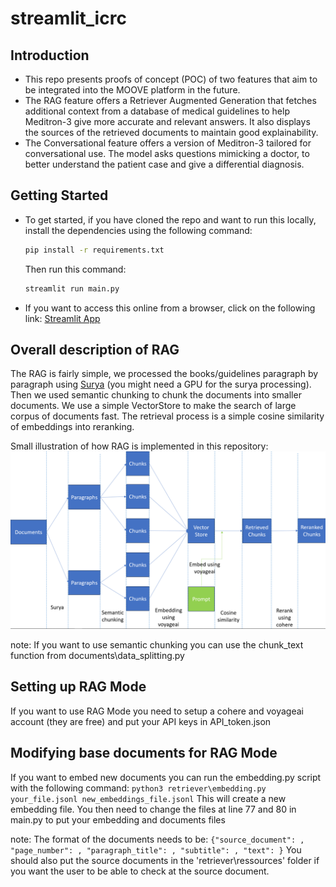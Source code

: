 # streamlit_icrc

## Introduction
- This repo presents proofs of concept (POC) of two features that aim to be integrated into the MOOVE platform in the future.
- The RAG feature offers a Retriever Augmented Generation that fetches additional context from a database of medical guidelines to help Meditron-3 give more accurate and relevant answers. It also displays the sources of the retrieved documents to maintain good explainability.
- The Conversational feature offers a version of Meditron-3 tailored for conversational use. The model asks questions mimicking a doctor, to better understand the patient case and give a differential diagnosis.

## Getting Started
- To get started, if you have cloned the repo and want to run this locally, install the dependencies using the following command:

    ```bash
    pip install -r requirements.txt
    ```

    Then run this command:

    ```bash
    streamlit run main.py
    ```

- If you want to access this online from a browser, click on the following link: [Streamlit App](https://healthpoc.streamlit.app/)

## Overall description of RAG

The RAG is fairly simple, we processed the books/guidelines paragraph by paragraph using [Surya](https://github.com/VikParuchuri/surya.git) (you might need a GPU for the surya processing). Then we used semantic chunking to chunk the documents into smaller documents. We use a simple VectorStore to make the search of large corpus of documents fast. The retrieval process is a simple cosine similarity of embeddings into reranking.

Small illustration of how RAG is implemented in this repository:
![Alt text](./images/scheme_rag.png)

note:
If you want to use semantic chunking you can use the chunk_text function from documents\data_splitting.py

## Setting up RAG Mode
If you want to use RAG Mode you need to setup a cohere and voyageai account (they are free) and put your API keys in API_token.json

## Modifying base documents for RAG Mode

If you want to embed new documents you can run the embedding.py script with the following command:
    ```
    python3 retriever\embedding.py your_file.jsonl new_embeddings_file.jsonl
    ```
This will create a new embedding file.
You then need to change the files at line 77 and 80 in main.py to put your embedding and documents files

note:
The format of the documents needs to be:
    ```
    {"source_document": , "page_number": , "paragraph_title": , "subtitle": , "text": }
    ```
You should also put the source documents in the 'retriever\ressources' folder if you want the user to be able to check at the source document. 